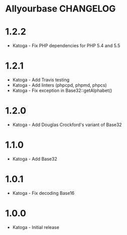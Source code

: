 # Allyourbase CHANGELOG

# 1.2.2
- Katoga - Fix PHP dependencies for PHP 5.4 and 5.5

# 1.2.1
- Katoga - Add Travis testing
- Katoga - Add linters (phpcpd, phpmd, phpcs)
- Katoga - Fix exception in Base32::getAlphabet()

# 1.2.0
- Katoga - Add Douglas Crockford's variant of Base32

# 1.1.0
- Katoga - Add Base32

# 1.0.1
- Katoga - Fix decoding Base16

# 1.0.0
- Katoga - Initial release
